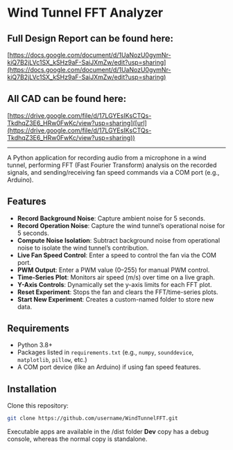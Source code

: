 # Wind Tunnel FFT Analyzer
## Full Design Report can be found here: 
[https://docs.google.com/document/d/1UaNozU0gymNr-kiQ7B2jLVc1SX_kSHz9aF-SaiJXmZw/edit?usp=sharing](https://docs.google.com/document/d/1UaNozU0gymNr-kiQ7B2jLVc1SX_kSHz9aF-SaiJXmZw/edit?usp=sharing)

## All CAD can be found here:
[https://drive.google.com/file/d/17LGYEsIKsCTQs-TkdhqZ3E6_HRw0FwKc/view?usp=sharing]([url](https://drive.google.com/file/d/17LGYEsIKsCTQs-TkdhqZ3E6_HRw0FwKc/view?usp=sharing))

-------------------------------------------------------------------------------------------------------

A Python application for recording audio from a microphone in a wind tunnel, performing FFT (Fast Fourier Transform) analysis on the recorded signals, and sending/receiving fan speed commands via a COM port (e.g., Arduino).

## Features

- **Record Background Noise**: Capture ambient noise for 5 seconds.
- **Record Operation Noise**: Capture the wind tunnel’s operational noise for 5 seconds.
- **Compute Noise Isolation**: Subtract background noise from operational noise to isolate the wind tunnel’s contribution.
- **Live Fan Speed Control**: Enter a speed to control the fan via the COM port.
- **PWM Output**: Enter a PWM value (0–255) for manual PWM control.
- **Time-Series Plot**: Monitors air speed (m/s) over time on a live graph.
- **Y-Axis Controls**: Dynamically set the y-axis limits for each FFT plot.
- **Reset Experiment**: Stops the fan and clears the FFT/time-series plots.
- **Start New Experiment**: Creates a custom-named folder to store new data.

## Requirements

- Python 3.8+  
- Packages listed in `requirements.txt` (e.g., `numpy`, `sounddevice`, `matplotlib`, `pillow`, etc.)
- A COM port device (like an Arduino) if using fan speed features.

## Installation
Clone this repository:
   ```bash
   git clone https://github.com/username/WindTunnelFFT.git
  ```

Executable apps are available in the /dist folder
**Dev** copy has a debug console, whereas the normal copy is standalone.
